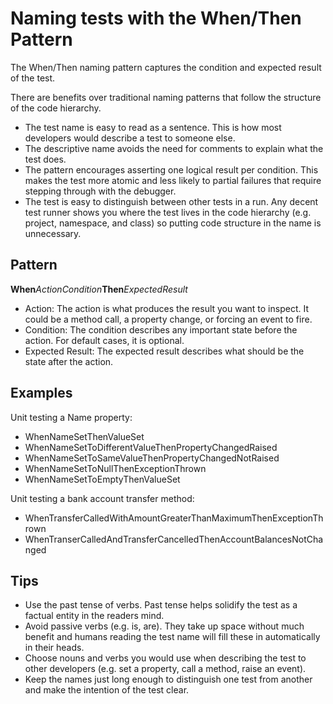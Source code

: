 <link href="//maxcdn.bootstrapcdn.com/font-awesome/4.7.0/css/font-awesome.min.css" rel="stylesheet">

### [<i class="fa fa-home"></i>](README.md)

# Naming tests with the When/Then Pattern

The When/Then naming pattern captures the condition and expected result of the test. 

There are benefits over traditional naming patterns that follow the structure of the code hierarchy. 

- The test name is easy to read as a sentence.  This is how most developers would describe a test to someone else.  
- The descriptive name avoids the need for comments to explain what the test does.  
- The pattern encourages asserting one logical result per condition. This makes the test more atomic and less likely to partial failures that require stepping through with the debugger.
- The test is easy to distinguish between other tests in a run.  Any decent test runner shows you where the test lives in the code hierarchy (e.g. project, namespace, and class) so putting code structure in the name is unnecessary.

## Pattern

**When**_ActionCondition_**Then**_ExpectedResult_

- Action: The action is what produces the result you want to inspect.  It could be a method call, a property change, or forcing an event to fire.
- Condition: The condition describes any important state before the action.  For default cases, it is optional.
- Expected Result: The expected result describes what should be the state after the action.

## Examples

Unit testing a Name property:

- WhenNameSetThenValueSet
- WhenNameSetToDifferentValueThenPropertyChangedRaised
- WhenNameSetToSameValueThenPropertyChangedNotRaised
- WhenNameSetToNullThenExceptionThrown
- WhenNameSetToEmptyThenValueSet

Unit testing a bank account transfer method:

- WhenTransferCalledWithAmountGreaterThanMaximumThenExceptionThrown
- WhenTranserCalledAndTransferCancelledThenAccountBalancesNotChanged

## Tips

- Use the past tense of verbs.  Past tense helps solidify the test as a factual entity in the readers mind.
- Avoid passive verbs (e.g. is, are).  They take up space without much benefit and humans reading the test name will fill these in automatically in their heads.
- Choose nouns and verbs you would use when describing the test to other developers (e.g. set a property, call a method, raise an event).
- Keep the names just long enough to distinguish one test from another and make the intention of the test clear.  

